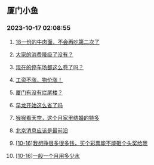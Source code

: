 ## 厦门小鱼 
### 2023-10-17 02:08:55

1. [18一份的牛肉面，不会再吃第二次了](http://bbs.xmfish.com/read-htm-tid-18089683.html)

2. [大家的消费降级了没有？](http://bbs.xmfish.com/read-htm-tid-18089646.html)

3. [现在的停车场都这么卷了吗？](http://bbs.xmfish.com/read-htm-tid-18089521.html)

4. [工资不涨，物价涨！](http://bbs.xmfish.com/read-htm-tid-18089617.html)

5. [厦门有没有烂尾楼？](http://bbs.xmfish.com/read-htm-tid-18089527.html)

6. [早龙开始这么省了吗](http://bbs.xmfish.com/read-htm-tid-18089503.html)

7. [猴猴看天空，这个月家里结婚的特多](http://bbs.xmfish.com/read-htm-tid-18089846.html)

8. [北京消息应该是最前沿](http://bbs.xmfish.com/read-htm-tid-18089536.html)

9. [[10-16]我想挣很多很多钱，买个彩票能不能砸个头奖给我](http://bbs.xmfish.com/read-htm-tid-18089807.html)

10. [[10-16]一般一个月用多少水](http://bbs.xmfish.com/read-htm-tid-18089806.html)

